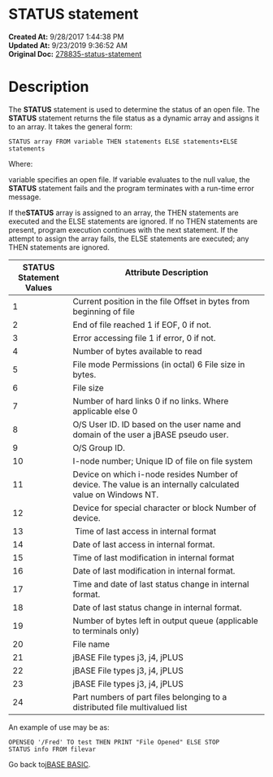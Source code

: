 # STATUS statement

**Created At:** 9/28/2017 1:44:38 PM  
**Updated At:** 9/23/2019 9:36:52 AM  
**Original Doc:** [278835-status-statement](https://docs.jbase.com/36868-jbase-basic/278835-status-statement)  


# Description

The **STATUS** statement is used to determine the status of an open file. The **STATUS** statement returns the file status as a dynamic array and assigns it to an array. It takes the general form:

```
STATUS array FROM variable THEN statements ELSE statements•ELSE statements
```

Where:

variable specifies an open file. If variable evaluates to the null value, the **STATUS** statement fails and the program terminates with a run-time error message.

If the**STATUS** array is assigned to an array, the THEN statements are executed and the ELSE statements are ignored. If no THEN statements are present, program execution continues with the next statement. If the attempt to assign the array fails, the ELSE statements are executed; any THEN statements are ignored.


| STATUS<br>Statement Values<br> | Attribute Description<br><br> |
| --- | --- |
| 1<br> | Current position in the file Offset in bytes from beginning of file<br> |
| 2<br> | End of file reached 1 if EOF, 0 if not.<br> |
| 3<br> | Error accessing file 1 if error, 0 if not.<br> |
| 4<br> | Number of bytes available to read<br> |
| 5<br> | File mode Permissions (in octal) 6 File size in bytes.<br> |
| 6 | File size |
| 7<br> | Number of hard links 0 if no links. Where applicable else 0<br> |
| 8<br> | O/S User ID. ID based on the user name and domain of the user a jBASE pseudo user.<br> |
| 9<br> | O/S Group ID.<br> |
| 10<br> | I-node number; Unique ID of file on file system<br> |
| 11<br> | Device on which i-node resides Number of device. The value is an internally calculated value on Windows NT.<br> |
| 12<br> | Device for special character or block Number of device.<br> |
| 13<br> |  Time of last access in internal format<br> |
| 14<br> | Date of last access in internal format.<br> |
| 15<br> | Time of last modification in internal format<br> |
| 16<br> | Date of last modification in internal format.<br> |
| 17<br> | Time and date of last status change in internal format.<br> |
| 18<br> | Date of last status change in internal format.<br> |
| 19<br> | Number of bytes left in output queue (applicable to terminals only)<br> |
| 20<br> | File name |
| 21<br> | jBASE File types j3, j4, jPLUS<br> |
| 22<br> | jBASE File types j3, j4, jPLUS<br> |
| 23<br> | jBASE File types j3, j4, jPLUS<br> |
| 24<br> | Part numbers of part files belonging to a distributed file multivalued list<br> |




An example of use may be as:

```
OPENSEQ '/Fred' TO test THEN PRINT "File Opened" ELSE STOP
STATUS info FROM filevar
```



Go back to[jBASE BASIC](./../jbase-basic-programmers-reference-guide).
